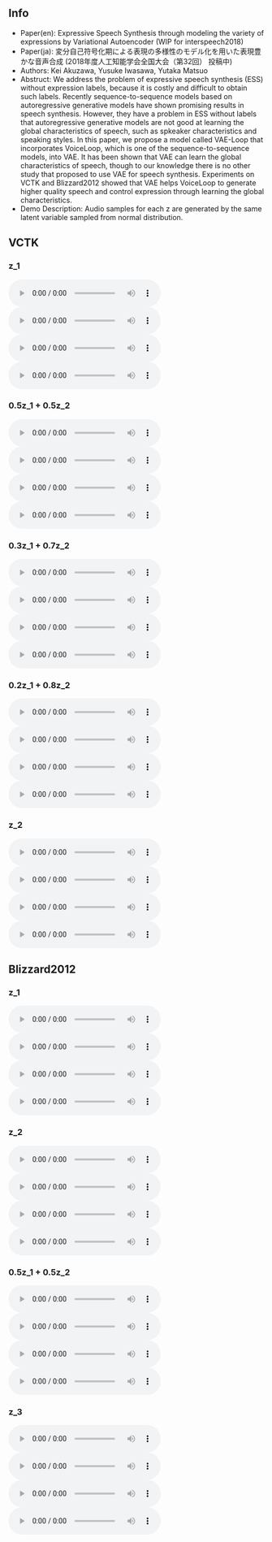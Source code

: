 ## Info

- Paper(en): Expressive Speech Synthesis through modeling the variety of expressions by Variational Autoencoder (WIP for interspeech2018)
- Paper(ja): 変分自己符号化期による表現の多様性のモデル化を用いた表現豊かな音声合成 (2018年度人工知能学会全国大会（第32回） 投稿中)
- Authors: Kei Akuzawa, Yusuke Iwasawa, Yutaka Matsuo
- Abstruct: We address the problem of expressive speech synthesis (ESS) without expression labels, because it is costly and difficult to obtain such labels. Recently sequence-to-sequence models based on autoregressive generative models have shown promising results in speech synthesis. However, they have a problem in ESS without labels that autoregressive generative models are not good at learning the global characteristics of speech, such as spkeaker characteristics and speaking styles. In this paper, we propose a model called VAE-Loop that incorporates VoiceLoop, which is one of the sequence-to-sequence models, into VAE. It has been shown that VAE can learn the global characteristics of speech, though to our knowledge there is no other study that proposed to use VAE for speech synthesis. Experiments on VCTK and Blizzard2012 showed that VAE helps VoiceLoop to generate higher quality speech and control expression through learning the global characteristics.
- Demo Description: Audio samples for each z are generated by the same latent variable sampled from normal distribution.

## VCTK

### z_1

<audio src="audio/vctk_z1_txt1.wav" controls></audio>
<audio src="audio/vctk_z1_txt2.wav" controls></audio>
<audio src="audio/vctk_z1_txt3.wav" controls></audio>
<audio src="audio/vctk_z1_txt4.wav" controls></audio>

### 0.5z_1 + 0.5z_2

<audio src="audio/vctk_z12_txt1_alpha5.wav" controls></audio>
<audio src="audio/vctk_z12_txt2_alpha5.wav" controls></audio>
<audio src="audio/vctk_z12_txt3_alpha5.wav" controls></audio>
<audio src="audio/vctk_z12_txt4_alpha5.wav" controls></audio>

### 0.3z_1 + 0.7z_2

<audio src="audio/vctk_z12_txt1_alpha3.wav" controls></audio>
<audio src="audio/vctk_z12_txt2_alpha3.wav" controls></audio>
<audio src="audio/vctk_z12_txt3_alpha3.wav" controls></audio>
<audio src="audio/vctk_z12_txt4_alpha3.wav" controls></audio>

### 0.2z_1 + 0.8z_2

<audio src="audio/vctk_z12_txt1_alpha2.wav" controls></audio>
<audio src="audio/vctk_z12_txt2_alpha2.wav" controls></audio>
<audio src="audio/vctk_z12_txt3_alpha2.wav" controls></audio>
<audio src="audio/vctk_z12_txt4_alpha2.wav" controls></audio>

### z_2

<audio src="audio/vctk_z2_txt1.wav" controls></audio>
<audio src="audio/vctk_z2_txt2.wav" controls></audio>
<audio src="audio/vctk_z2_txt3.wav" controls></audio>
<audio src="audio/vctk_z2_txt4.wav" controls></audio>

## Blizzard2012

### z_1

<audio src="audio/blizzard_z1_txt1.wav" controls></audio>
<audio src="audio/blizzard_z1_txt2.wav" controls></audio>
<audio src="audio/blizzard_z1_txt3.wav" controls></audio>
<audio src="audio/blizzard_z1_txt4.wav" controls></audio>

### z_2

<audio src="audio/blizzard_z2_txt1.wav" controls></audio>
<audio src="audio/blizzard_z2_txt2.wav" controls></audio>
<audio src="audio/blizzard_z2_txt3.wav" controls></audio>
<audio src="audio/blizzard_z2_txt4.wav" controls></audio>

### 0.5z_1 + 0.5z_2

<audio src="audio/blizzard_z12_txt1.wav" controls></audio>
<audio src="audio/blizzard_z12_txt2.wav" controls></audio>
<audio src="audio/blizzard_z12_txt3.wav" controls></audio>
<audio src="audio/blizzard_z12_txt4.wav" controls></audio>

### z_3

<audio src="audio/blizzard_z3_txt1.wav" controls></audio>
<audio src="audio/blizzard_z3_txt2.wav" controls></audio>
<audio src="audio/blizzard_z3_txt3.wav" controls></audio>
<audio src="audio/blizzard_z3_txt4.wav" controls></audio>
